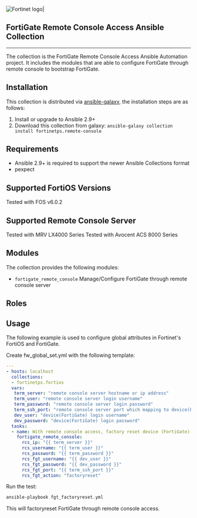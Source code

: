 ![Fortinet logo|](https://upload.wikimedia.org/wikipedia/commons/thumb/6/62/Fortinet_logo.svg/320px-Fortinet_logo.svg.png)

## FortiGate Remote Console Access Ansible Collection
***

The collection is the FortiGate Remote Console Access Ansible Automation project. It includes the modules that are able to configure FortiGate through remote console to bootstrap FortiGate. 

## Installation
This collection is distributed via [ansible-galaxy](https://galaxy.ansible.com/), the installation steps are as follows:

1. Install or upgrade to Ansible 2.9+
2. Download this collection from galaxy: `ansible-galaxy collection install fortinetps.remote-console`

## Requirements
* Ansible 2.9+ is required to support the newer Ansible Collections format
* pexpect

## Supported FortiOS Versions
Tested with FOS v6.0.2

## Supported Remote Console Server
Tested with MRV LX4000 Series
Tested with Avocent ACS 8000 Series

## Modules
The collection provides the following modules:

* `fortigate_remote_console`  Manage/Configure FortiGate through remote console server

## Roles

## Usage
The following example is used to configure global attributes in Fortinet's FortiOS and FortiGate.

Create fw_global_set.yml with the following template:
```yaml
---
- hosts: localhost
  collections:
  - fortinetps.fortios
  vars:
   term_server: "remote console server hostname or ip address"
   term_user: "remote console server login username"
   term_password: "remote console server login password"
   term_ssh_port: "remote console server port which mapping to device(FortiGate) console port"
   dev_user: "device(FortiGate) login username"
   dev_password: "device(FortiGate) login password"
  tasks:
  - name: With remote console access, factory reset device (FortiGate)
    fortigate_remote_console:
      rcs_ip: "{{ term_server }}"
      rcs_username: "{{ term_user }}"
      rcs_password: "{{ term_password }}"
      rcs_fgt_username: "{{ dev_user }}"
      rcs_fgt_password: "{{ dev_password }}"
      rcs_fgt_port: "{{ term_ssh_port }}"
      rcs_fgt_action: "factoryreset"
```

Run the test:
```bash
ansible-playbook fgt_factoryreset.yml
```

This will factoryreset FortiGate through remote console access.